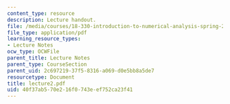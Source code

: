 ```yaml
---
content_type: resource
description: Lecture handout.
file: /media/courses/18-330-introduction-to-numerical-analysis-spring-2004/40f37ab570e216f0743eef752ca23f41_lecture2.pdf
file_type: application/pdf
learning_resource_types:
- Lecture Notes
ocw_type: OCWFile
parent_title: Lecture Notes
parent_type: CourseSection
parent_uid: 2c697219-37f5-8316-a069-d0e5bb8a5de7
resourcetype: Document
title: lecture2.pdf
uid: 40f37ab5-70e2-16f0-743e-ef752ca23f41
---
```


